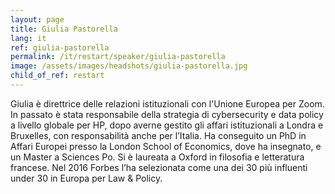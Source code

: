```yaml
---
layout: page
title: Giulia Pastorella
lang: it
ref: giulia-pastorella
permalink: /it/restart/speaker/giulia-pastorella
image: /assets/images/headshots/giulia-pastorella.jpg
child_of_ref: restart
---
```


Giulia è direttrice delle relazioni istituzionali con l'Unione Europea per Zoom. In passato è stata responsabile della strategia di cybersecurity e data policy a livello globale per HP, dopo averne gestito gli affari istituzionali a Londra e Bruxelles, con responsabilità anche per l’Italia. Ha conseguito un PhD in Affari Europei presso la London School of Economics, dove ha insegnato, e un Master a Sciences Po. Si è laureata a Oxford in filosofia e letteratura francese. Nel 2016 Forbes l’ha selezionata come una dei 30 più influenti under 30 in Europa per Law & Policy.
